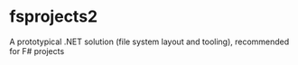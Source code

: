 # fsprojects2
A prototypical .NET solution (file system layout and tooling), recommended for F# projects
